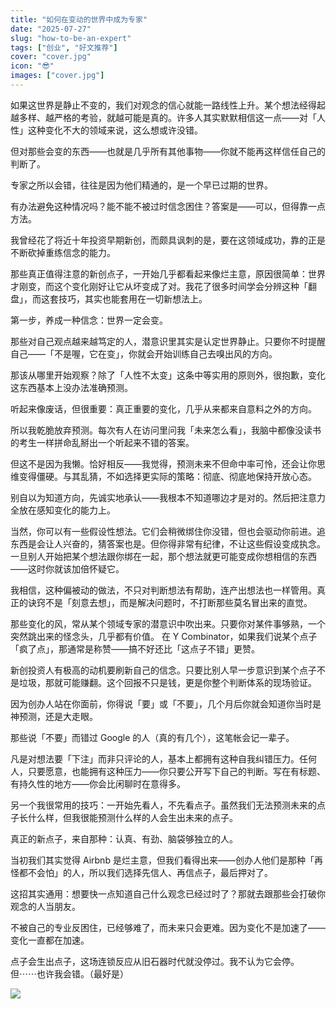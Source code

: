 ```yaml
---
title: "如何在变动的世界中成为专家"
date: "2025-07-27"
slug: "how-to-be-an-expert"
tags: ["创业", "好文推荐"]
cover: "cover.jpg"
icon: "😎"
images: ["cover.jpg"]
---
```

如果这世界是静止不变的，我们对观念的信心就能一路线性上升。某个想法经得起越多样、越严格的考验，就越可能是真的。许多人其实默默相信这一点——对「人性」这种变化不大的领域来说，这么想或许没错。



但对那些会变的东西——也就是几乎所有其他事物——你就不能再这样信任自己的判断了。



专家之所以会错，往往是因为他们精通的，是一个早已过期的世界。



有办法避免这种情况吗？能不能不被过时信念困住？答案是——可以，但得靠一点方法。



我曾经花了将近十年投资早期新创，而颇具讽刺的是，要在这领域成功，靠的正是不断砍掉重练信念的能力。



那些真正值得注意的新创点子，一开始几乎都看起来像烂主意，原因很简单：世界才刚变，而这个变化刚好让它从坏变成了对。我花了很多时间学会分辨这种「翻盘」，而这套技巧，其实也能套用在一切新想法上。



第一步，养成一种信念：世界一定会变。



那些对自己观点越来越笃定的人，潜意识里其实是认定世界静止。只要你不时提醒自己——「不是喔，它在变」，你就会开始训练自己去嗅出风的方向。



那该从哪里开始观察？除了「人性不太变」这条中等实用的原则外，很抱歉，变化这东西基本上没办法准确预测。



听起来像废话，但很重要：真正重要的变化，几乎从来都来自意料之外的方向。



所以我乾脆放弃预测。每次有人在访问里问我「未来怎么看」，我脑中都像没读书的考生一样拼命乱掰出一个听起来不错的答案。



但这不是因为我懒。恰好相反——我觉得，预测未来不但命中率可怜，还会让你思维变得僵硬。与其乱猜，不如选择更实际的策略：彻底、彻底地保持开放心态。



别自以为知道方向，先诚实地承认——我根本不知道哪边才是对的。然后把注意力全放在感知变化的能力上。



当然，你可以有一些假设性想法。它们会稍微绑住你没错，但也会驱动你前进。追东西是会让人兴奋的，猜答案也是。但你得非常有纪律，不让这些假设变成执念。
一旦别人开始把某个想法跟你绑在一起，那个想法就更可能变成你想相信的东西——这时你就该加倍怀疑它。



我相信，这种偏被动的做法，不只对判断想法有帮助，连产出想法也一样管用。真正的诀窍不是「刻意去想」，而是解决问题时，不打断那些莫名冒出来的直觉。



那些变化的风，常从某个领域专家的潜意识中吹出来。只要你对某件事够熟，一个突然跳出来的怪念头，几乎都有价值。
在 Y Combinator，如果我们说某个点子「疯了点」，那通常是称赞——搞不好还比「这点子不错」更赞。



新创投资人有极高的动机要刷新自己的信念。只要比别人早一步意识到某个点子不是垃圾，那就可能赚翻。这个回报不只是钱，更是你整个判断体系的现场验证。



因为创办人站在你面前，你得说「要」或「不要」，几个月后你就会知道你当时是神预测，还是大走眼。



那些说「不要」而错过 Google 的人（真的有几个），这笔帐会记一辈子。



凡是对想法要「下注」而非只评论的人，基本上都拥有这种自我纠错压力。任何人，只要愿意，也能拥有这种压力——你只要公开写下自己的判断。写在有标题、有持久性的地方——你会比闲聊时在意得多。



另一个我很常用的技巧：一开始先看人，不先看点子。虽然我们无法预测未来的点子长什么样，但我很能预测什么样的人会生出未来的点子。



真正的新点子，来自那种：认真、有劲、脑袋够独立的人。



当初我们其实觉得 Airbnb 是烂主意，但我们看得出来——创办人他们是那种「再怪都不会怕」的人，所以我们选择先信人、再信点子，最后押对了。



这招其实通用：想要快一点知道自己什么观念已经过时了？那就去跟那些会打破你观念的人当朋友。



不被自己的专业反困住，已经够难了，而未来只会更难。因为变化不是加速了——变化一直都在加速。



点子会生出点子，这场连锁反应从旧石器时代就没停过。我不认为它会停。
但⋯⋯也许我会错。（最好是）




![](https://prod-files-secure.s3.us-west-2.amazonaws.com/112d0858-5090-4d34-a606-b75eb8d65fd2/46476355-9cf3-4e99-9b7a-3531bc426380/1000202064.png?X-Amz-Algorithm=AWS4-HMAC-SHA256&X-Amz-Content-Sha256=UNSIGNED-PAYLOAD&X-Amz-Credential=ASIAZI2LB4665EOI3OBE%2F20251010%2Fus-west-2%2Fs3%2Faws4_request&X-Amz-Date=20251010T223106Z&X-Amz-Expires=3600&X-Amz-Security-Token=IQoJb3JpZ2luX2VjEF4aCXVzLXdlc3QtMiJHMEUCIQC9bAYQvt2IoLK%2BfAVerWw6pQIiIB7e7i6YIuGI4ycmzgIgV9YtDShWfhYufmvqhAu7gjN7RVZLkxzBwATt48lWi6UqiAQI9%2F%2F%2F%2F%2F%2F%2F%2F%2F%2F%2FARAAGgw2Mzc0MjMxODM4MDUiDFcDDLP49z5WXydzuircA%2BPyYNYG1mM%2BzLNcAABkONtgsZXxWVHkBDgl22s9duta%2F4%2Fg9WcwNxtbmEB7CyrPI2rHcORW3IQ0Yhs9Dj1p3oIKI%2Ff2OEeL1hYuOUYh98IsaqRoNCOfrpb9tz3bsIlfHZPfg6rXxVWm38bN0BSWLnpmxAGTi5aJKROAx%2FvBpsA9YkHCOXfNQU3eHyQaQW57EZ99Jb50vy5QqbMdqfKoNgbsBy2%2BJHtnlvAy7Fl4XrpfdTWMJwsGvhHDLZGTg6LynKsCcXHGwfMU62sh80zsFnsSFK53BPbHTZKxGW2TKOc47%2FEcMdoWTJ4LMtdzoeOgzHOrReEkA2lB4j7LNW%2B%2BpwSwBMZJjeU352s2vLevQ2Bld1JTnx%2B4tMLYbC0HW3TPC0N6h4rwalObEGLJt9ApFjzXvhs6AadrSaLUQhMuCAz7x0IzgiwkT%2FHtw%2Fmci4hjYCOVvr7fV%2BM%2B914wZ6BGlcuduDmaoiehKFHkUOTNJ8bzbYiq44XkL0X%2FFz6zMRRhkYN2U2tb2DlaVLlrwAjjNCRCfNGNbEb2BtgDhbX27DyhE5PzIBFhCBlwFRcWWzFR2hcrCrvDhE7IYxLeR5zCy36i5qDpowsR9S8v6lOh2xT7TqRGDfS8cDJ6i6ktMIKBpscGOqUBnR7Mi%2FpnQpHnaShFWoVtQaNmvVqz3AB%2FuClsklUj9XkgzoXV2HhjV1ZitE6dWy0UdEVQGrFq82xS1rYGAgIqSkvgj%2F1qoNBz3oL1yjJNhrHoYo4u3MVufN0NxIapI9K3rzS0JNaaLvMy%2BeUHyy7bKFqnaGwzTzu0WG0vBnBtnOVeTIeC1NOU%2BJB%2FNn9ooZ7Q8ctTKkP4Rs8bJ3GpKGGm2Z9n3P7p&X-Amz-Signature=11a111676f6b5990bc0453c9120992c985d23d402591d2387597293cd3d224ba&X-Amz-SignedHeaders=host&x-amz-checksum-mode=ENABLED&x-id=GetObject)

